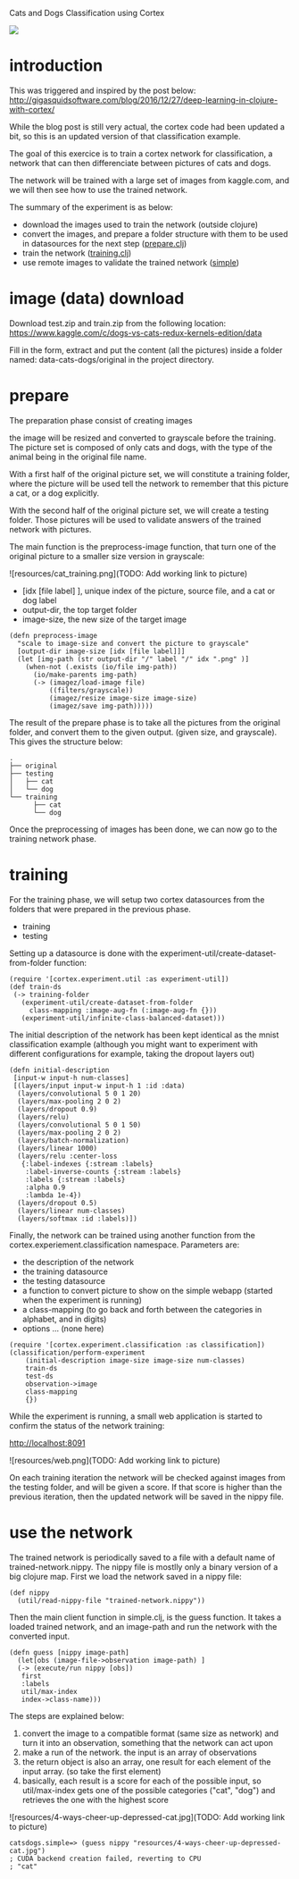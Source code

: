 Cats and Dogs Classification using Cortex

![](resources/cat_and_dog_split.jpg)

# introduction

This was triggered and inspired by the post below:
http://gigasquidsoftware.com/blog/2016/12/27/deep-learning-in-clojure-with-cortex/

While the blog post is still very actual, the cortex code had been updated a bit, so this is an updated version of that classification example.

The goal of this exercice is to train a cortex network for classification, a network that can then differenciate between pictures of cats and dogs. 

The network will be trained with a large set of images from kaggle.com, and we will then see how to use the trained network.

The summary of the experiment is as below:

- download the images used to train the network (outside clojure)
- convert the images, and prepare a folder structure with them to be used in datasources for the next step ([prepare.clj](src/catsdogs/prepare.clj))
- train the network ([training.clj](src/catsdogs/training.clj))
- use remote images to validate the trained network ([simple](src/catsdogs/simple.clj))

# image (data) download

Download test.zip and train.zip from the following location:
https://www.kaggle.com/c/dogs-vs-cats-redux-kernels-edition/data

Fill in the form, extract and put the content (all the pictures) inside a folder named: data-cats-dogs/original in the project directory.

# prepare

The preparation phase consist of creating images 

the image will be resized and converted to grayscale before the training.
The picture set is composed of only cats and dogs, with the type of the animal being in the original file name.

With a first half of the original picture set, we will constitute a training folder, 
where the picture will be used tell the network to remember that this picture a cat, or a dog explicitly.

With the second half of the original picture set, we will create a testing folder. 
Those pictures will be used to validate answers of the trained network with pictures. 

The main function is the preprocess-image function, that turn one of the original picture to a smaller size version in grayscale:

![resources/cat_training.png](TODO: Add working link to picture)

-  [idx [file label] ], unique index of the picture, source file, and a cat or dog label
-  output-dir, the top target folder
-  image-size, the new size of the target image

```
(defn preprocess-image
  "scale to image-size and convert the picture to grayscale"
  [output-dir image-size [idx [file label]]]
  (let [img-path (str output-dir "/" label "/" idx ".png" )]
    (when-not (.exists (io/file img-path))
      (io/make-parents img-path)
      (-> (imagez/load-image file)
          ((filters/grayscale))
          (imagez/resize image-size image-size)
          (imagez/save img-path)))))
```

The result of the prepare phase is to take all the pictures from the original folder,  and convert them to the given output. (given size, and grayscale). This gives the structure below:

```
.
├── original
├── testing
│   ├── cat
│   └── dog
└── training
      ├── cat
      └── dog
```

Once the preprocessing of images has been done, we can now go to the training network phase.

# training

For the training phase, we will setup two cortex datasources from the folders that were prepared in the previous phase.
- training
- testing

Setting up a datasource is done with the experiment-util/create-dataset-from-folder function:

```
(require '[cortex.experiment.util :as experiment-util])
(def train-ds
 (-> training-folder
   (experiment-util/create-dataset-from-folder
     class-mapping :image-aug-fn (:image-aug-fn {}))
   (experiment-util/infinite-class-balanced-dataset)))
```

The initial description of the network has been kept identical as the mnist classification example (although you might want to experiment with different configurations for example, taking the dropout layers out)

```
(defn initial-description
 [input-w input-h num-classes]
 [(layers/input input-w input-h 1 :id :data)
  (layers/convolutional 5 0 1 20)
  (layers/max-pooling 2 0 2)
  (layers/dropout 0.9)
  (layers/relu)
  (layers/convolutional 5 0 1 50)
  (layers/max-pooling 2 0 2)
  (layers/batch-normalization)
  (layers/linear 1000)
  (layers/relu :center-loss 
   {:label-indexes {:stream :labels}
    :label-inverse-counts {:stream :labels}
    :labels {:stream :labels}
    :alpha 0.9
    :lambda 1e-4})
  (layers/dropout 0.5)
  (layers/linear num-classes)
  (layers/softmax :id :labels)])
```

Finally, the network can be trained using another function from the cortex.experiement.classification namespace. Parameters are:
- the description of the network
- the training datasource
- the testing datasource
- a function to convert picture to show on the simple webapp (started when the experiment is running)
- a class-mapping (to go back and forth between the categories in alphabet, and in digits)
- options ... (none here)

```
(require '[cortex.experiment.classification :as classification])
(classification/perform-experiment
    (initial-description image-size image-size num-classes)
    train-ds
    test-ds
    observation->image
    class-mapping
    {})
```


While the experiment is running, a small web application is started to confirm the status of the network training:

[http://localhost:8091](http://localhost:8091)

![resources/web.png](TODO: Add working link to picture)

On each training iteration the network will be checked against images from the testing folder, and will be given a score. If that score is higher than the previous iteration, then the updated network will be saved in the nippy file.

# use the network

The trained network is periodically saved to a file with a default name of trained-network.nippy.
The nippy file is mostlly only a binary version of a big clojure map. 
First we load the network saved in a nippy  file:

```
(def nippy
  (util/read-nippy-file "trained-network.nippy"))
```

Then the main client function in simple.clj, is the guess function. It takes a loaded trained network, and an image-path and run the network with the converted input.

```
(defn guess [nippy image-path]
  (let[obs (image-file->observation image-path) ]
  (-> (execute/run nippy [obs])
   first
   :labels
   util/max-index
   index->class-name)))
```

The steps are explained below:

1. convert the image to a compatible format (same size as network) and turn it into an observation, something that the network can act upon
2. make a run of the network. the input is an array of observations
3. the return object is also an array, one result for each element of the input array. (so take the first element)
4. basically, each result is a score for each of the possible input, so util/max-index gets one of the possible categories ("cat", "dog") and retrieves the one with the highest score

![resources/4-ways-cheer-up-depressed-cat.jpg](TODO: Add working link to picture)

```
catsdogs.simple=> (guess nippy "resources/4-ways-cheer-up-depressed-cat.jpg")
; CUDA backend creation failed, reverting to CPU
; "cat"
```

